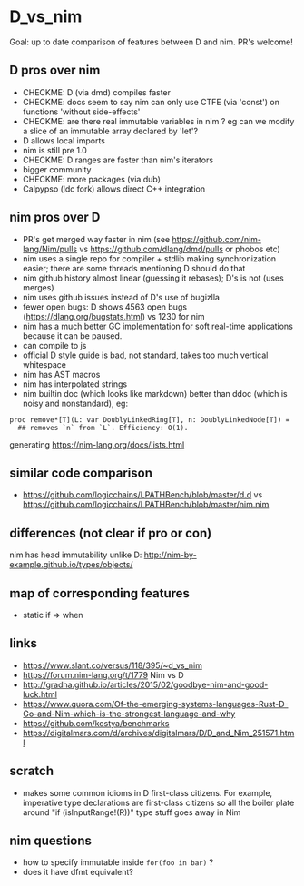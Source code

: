 # D_vs_nim
Goal: up to date comparison of features between D and nim. PR's welcome!

## D pros over nim
* CHECKME: D (via dmd) compiles faster
* CHECKME: docs seem to say nim can only use CTFE (via 'const') on functions 'without side-effects'
* CHECKME: are there real immutable variables in nim ? eg can we modify a slice of an immutable array declared by 'let'?
* D allows local imports
* nim is still pre 1.0
* CHECKME: D ranges are faster than nim's iterators
* bigger community
* CHECKME: more packages (via dub)
* Calpypso (ldc fork) allows direct C++ integration

## nim pros over D
* PR's get merged way faster in nim (see https://github.com/nim-lang/Nim/pulls vs https://github.com/dlang/dmd/pulls or phobos etc)
* nim uses a single repo for compiler + stdlib making synchronization easier; there are some threads mentioning D should do that
* nim github history almost linear (guessing it rebases); D's is not (uses merges)
* nim uses github issues instead of D's use of bugizlla
* fewer open bugs: D shows 4563 open bugs (https://dlang.org/bugstats.html) vs 1230 for nim
* nim has a much better GC implementation for soft real-time applications because it can be paused.
* can compile to js
* official D style guide is bad, not standard, takes too much vertical whitespace
* nim has AST macros
* nim has interpolated strings
* nim builtin doc (which looks like markdown) better than ddoc (which is noisy and nonstandard), eg:
```
proc remove*[T](L: var DoublyLinkedRing[T], n: DoublyLinkedNode[T]) =
  ## removes `n` from `L`. Efficiency: O(1).
```
generating https://nim-lang.org/docs/lists.html

## similar code comparison
* https://github.com/logicchains/LPATHBench/blob/master/d.d vs https://github.com/logicchains/LPATHBench/blob/master/nim.nim


## differences (not clear if pro or con)
nim has head immutability unlike D: http://nim-by-example.github.io/types/objects/

## map of corresponding features
* static if => when

## links
* https://www.slant.co/versus/118/395/~d_vs_nim
* https://forum.nim-lang.org/t/1779 Nim vs D
* http://gradha.github.io/articles/2015/02/goodbye-nim-and-good-luck.html
* https://www.quora.com/Of-the-emerging-systems-languages-Rust-D-Go-and-Nim-which-is-the-strongest-language-and-why
* https://github.com/kostya/benchmarks
* https://digitalmars.com/d/archives/digitalmars/D/D_and_Nim_251571.html

## scratch
* makes some common idioms in D first-class citizens.   For example, imperative type declarations are first-class citizens so all the boiler plate around "if (isInputRange!(R))" type stuff goes away in Nim

## nim questions
* how to specify immutable inside `for(foo in bar)` ?
* does it have dfmt equivalent?
